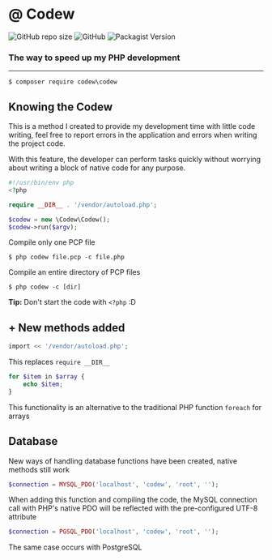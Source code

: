 # @ Codew

![GitHub repo size](https://img.shields.io/github/repo-size/ianpatricck/codew) ![GitHub](https://img.shields.io/github/license/ianpatricck/codew)
![Packagist Version](https://img.shields.io/packagist/v/codew/codew)

### The way to speed up my PHP development

---

```
$ composer require codew\codew
```

## Knowing the Codew

This is a method I created to provide my development time with little code writing, feel free to report errors in the application and errors when writing the project code.

With this feature, the developer can perform tasks quickly without worrying about writing a block of native code for any purpose.

```php
#!/usr/bin/env php
<?php

require __DIR__ . '/vendor/autoload.php';

$codew = new \Codew\Codew();
$codew->run($argv);
```

Compile only one PCP file

```
$ php codew file.pcp -c file.php
```

Compile an entire directory of PCP files

```
$ php codew -c [dir]
```

__Tip:__ Don't start the code with ```<?php``` :D

## + New methods added

```php
import << '/vendor/autoload.php';
```

This replaces ```require __DIR__ ```

```php
for $item in $array {
    echo $item;
}
```

This functionality is an alternative to the traditional PHP function ```foreach``` for arrays

## Database

New ways of handling database functions have been created, native methods still work

```php
$connection = MYSQL_PDO('localhost', 'codew', 'root', '');
```

When adding this function and compiling the code, the MySQL connection call with PHP's native PDO will be reflected with the pre-configured UTF-8 attribute

```php
$connection = PGSQL_PDO('localhost', 'codew', 'root', '');
```

The same case occurs with PostgreSQL
